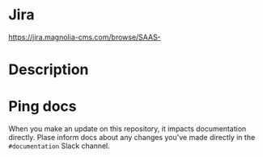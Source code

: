 # Jira

https://jira.magnolia-cms.com/browse/SAAS-

# Description

<!-- add a description here -->

# Ping docs

When you make an update on this repository, it impacts documentation directly. Plase inform docs about any changes you've made directly in the `#documentation` Slack channel.
